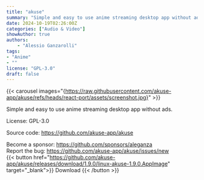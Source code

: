 ```yaml
---
title: "akuse"
summary: "Simple and easy to use anime streaming desktop app without ads."
date: 2024-10-19T02:26:00Z
categories: ["Audio & Video"]
showAuthor: true
authors: 
    - "Alessio Ganzarolli"
tags: 
- "Anime"
- ""
license: "GPL-3.0"
draft: false
---
```


{{< carousel images="{https://raw.githubusercontent.com/akuse-app/akuse/refs/heads/react-port/assets/screenshot.jpg}" >}}

Simple and easy to use anime streaming desktop app without ads.

License: GPL-3.0

Source code: <https://github.com/akuse-app/akuse>

Become a sponsor: <https://github.com/sponsors/aleganza>  
Report the bug: <https://github.com/akuse-app/akuse/issues/new>  
{{< button href="https://github.com/akuse-app/akuse/releases/download/1.9.0/linux-akuse-1.9.0.AppImage" target="_blank">}}
Download
{{< /button >}}